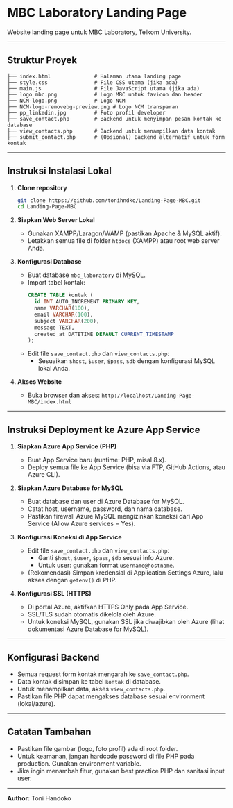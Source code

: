 # MBC Laboratory Landing Page

Website landing page untuk MBC Laboratory, Telkom University.

---

## Struktur Proyek

```
├── index.html              # Halaman utama landing page
├── style.css               # File CSS utama (jika ada)
├── main.js                 # File JavaScript utama (jika ada)
├── logo mbc.png            # Logo MBC untuk favicon dan header
├── NCM-logo.png            # Logo NCM
├── NCM-logo-removebg-preview.png # Logo NCM transparan
├── pp_linkedin.jpg         # Foto profil developer
├── save_contact.php        # Backend untuk menyimpan pesan kontak ke database
├── view_contacts.php       # Backend untuk menampilkan data kontak
├── submit_contact.php      # (Opsional) Backend alternatif untuk form kontak
```

---

## Instruksi Instalasi Lokal

1. **Clone repository**
   ```bash
   git clone https://github.com/tonihndko/Landing-Page-MBC.git
   cd Landing-Page-MBC
   ```

2. **Siapkan Web Server Lokal**
   - Gunakan XAMPP/Laragon/WAMP (pastikan Apache & MySQL aktif).
   - Letakkan semua file di folder `htdocs` (XAMPP) atau root web server Anda.

3. **Konfigurasi Database**
   - Buat database `mbc_laboratory` di MySQL.
   - Import tabel kontak:
     ```sql
     CREATE TABLE kontak (
       id INT AUTO_INCREMENT PRIMARY KEY,
       name VARCHAR(100),
       email VARCHAR(100),
       subject VARCHAR(200),
       message TEXT,
       created_at DATETIME DEFAULT CURRENT_TIMESTAMP
     );
     ```
   - Edit file `save_contact.php` dan `view_contacts.php`:
     - Sesuaikan `$host`, `$user`, `$pass`, `$db` dengan konfigurasi MySQL lokal Anda.

4. **Akses Website**
   - Buka browser dan akses: `http://localhost/Landing-Page-MBC/index.html`

---

## Instruksi Deployment ke Azure App Service

1. **Siapkan Azure App Service (PHP)**
   - Buat App Service baru (runtime: PHP, misal 8.x).
   - Deploy semua file ke App Service (bisa via FTP, GitHub Actions, atau Azure CLI).

2. **Siapkan Azure Database for MySQL**
   - Buat database dan user di Azure Database for MySQL.
   - Catat host, username, password, dan nama database.
   - Pastikan firewall Azure MySQL mengizinkan koneksi dari App Service (Allow Azure services = Yes).

3. **Konfigurasi Koneksi di App Service**
   - Edit file `save_contact.php` dan `view_contacts.php`:
     - Ganti `$host`, `$user`, `$pass`, `$db` sesuai info Azure.
     - Untuk user: gunakan format `username@hostname`.
   - (Rekomendasi) Simpan kredensial di Application Settings Azure, lalu akses dengan `getenv()` di PHP.

4. **Konfigurasi SSL (HTTPS)**
   - Di portal Azure, aktifkan HTTPS Only pada App Service.
   - SSL/TLS sudah otomatis dikelola oleh Azure.
   - Untuk koneksi MySQL, gunakan SSL jika diwajibkan oleh Azure (lihat dokumentasi Azure Database for MySQL).

---

## Konfigurasi Backend

- Semua request form kontak mengarah ke `save_contact.php`.
- Data kontak disimpan ke tabel `kontak` di database.
- Untuk menampilkan data, akses `view_contacts.php`.
- Pastikan file PHP dapat mengakses database sesuai environment (lokal/azure).

---

## Catatan Tambahan
- Pastikan file gambar (logo, foto profil) ada di root folder.
- Untuk keamanan, jangan hardcode password di file PHP pada production. Gunakan environment variable.
- Jika ingin menambah fitur, gunakan best practice PHP dan sanitasi input user.

---

**Author:** Toni Handoko

